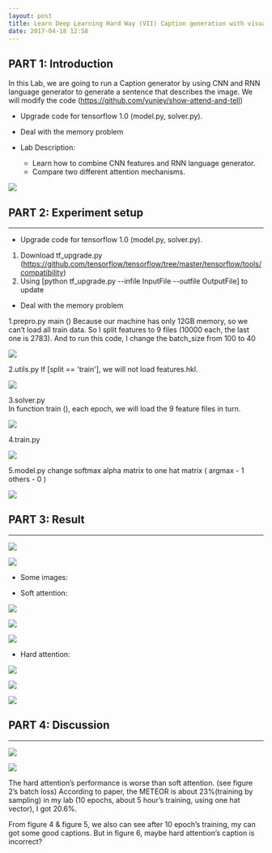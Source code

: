 ```yaml
---
layout: post
title: Learn Deep Learning Hard Way (VII) Caption generation with visual attention
date: 2017-04-18 12:58
---
```


## PART 1: Introduction

In this Lab, we are going to run a Caption generator by using CNN and RNN language generator to generate a sentence that describes the image.
We will modify the code (https://github.com/yunjey/show-attend-and-tell) 

- Upgrade code for tensorflow 1.0 (model.py, solver.py). 
- Deal with the memory problem 

- Lab Description: 
    - Learn how to combine CNN features and RNN language generator. 
    - Compare two different attention mechanisms. 
 
 ![][1]



## PART 2: Experiment setup
---


- Upgrade code for tensorflow 1.0 (model.py, solver.py). 

1.  Download tf_upgrade.py (https://github.com/tensorflow/tensorflow/tree/master/tensorflow/tools/compatibility)
2.  Using [python tf_upgrade.py --infile InputFile --outfile OutputFile] to update

- Deal with the memory problem 

1.prepro.py main () 
Because our machine has only 12GB memory, so we can’t load all train data. So I split features to 9 files (10000 each, the last one is 2783).
And to run this code, I change the batch_size from 100 to 40

 ![][2]

2.utils.py 
If [split == 'train'], we will not load features.hkl. 

 ![][3]

3.solver.py  
In function train (), each epoch, we will load the 9 feature files in turn.

 ![][4]


4.train.py 

 ![][5]

5.model.py 
change softmax alpha matrix to one hat matrix ( argmax - 1 others - 0 )

![][6]
 




## PART 3: Result
---

![][7]

![][8]

- Some images:

- Soft attention:

![][9]

![][10]

![][11]

- Hard attention:

![][12]

![][13]

![][14]




## PART 4: Discussion 
---

![][15]

![][16]

The hard attention’s performance is worse than soft attention. (see figure 2’s batch loss)
According to paper, the METEOR is about 23%(training by sampling)
in my lab (10 epochs, about 5 hour’s training, using one hat vector), I got 20.6%.

From figure 4 & figure 5, we also can see after 10 epoch’s training, my can got some good captions.
But in figure 6, maybe hard attention’s caption is incorrect?


  [1]: http://7xi3e9.com1.z0.glb.clouddn.com/Lab71.png
  [2]: http://7xi3e9.com1.z0.glb.clouddn.com/Lab72.png
  [3]: http://7xi3e9.com1.z0.glb.clouddn.com/lab73.png
  [4]: http://7xi3e9.com1.z0.glb.clouddn.com/lab74.png
  [5]: http://7xi3e9.com1.z0.glb.clouddn.com/lab75.png
  [6]: http://7xi3e9.com1.z0.glb.clouddn.com/lab76.png
  [7]: http://7xi3e9.com1.z0.glb.clouddn.com/lab77.png
  [8]: http://7xi3e9.com1.z0.glb.clouddn.com/lab78.png
  [9]: http://7xi3e9.com1.z0.glb.clouddn.com/lab79.png
  [10]: http://7xi3e9.com1.z0.glb.clouddn.com/lab710.png
  [11]: http://7xi3e9.com1.z0.glb.clouddn.com/lab711.png
  [12]: http://7xi3e9.com1.z0.glb.clouddn.com/lab712.png
  [13]: http://7xi3e9.com1.z0.glb.clouddn.com/lab713.png
  [14]: http://7xi3e9.com1.z0.glb.clouddn.com/lab714.png
  [15]: http://7xi3e9.com1.z0.glb.clouddn.com/lab715.png
  [16]: http://7xi3e9.com1.z0.glb.clouddn.com/lab716.png